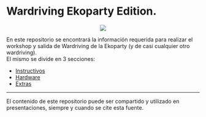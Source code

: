 # Wardriving Ekoparty Edition.
<p align="center">
  <a href="https://github.com/TomiGior/Wardriving"><img src="https://github.com/user-attachments/assets/2450315e-1f21-4973-b06e-85bf772ab182"></a>
</p>

En este repositorio se encontrará la información requerida para realizar el workshop y salida de Wardriving de la Ekoparty (y de casi cualquier otro wardriving). <br>
El mismo se divide en 3 secciones: 
- [Instructivos](https://github.com/TomiGior/Wardriving/tree/main/Instructives)
- [Hardware](https://github.com/TomiGior/Wardriving/tree/main/Hardware)
- [Extras](https://github.com/TomiGior/Wardriving/tree/main/Extras)
---
El contenido de este repositorio puede ser compartido y utilizado en presentaciones, siempre y cuando se cite esta fuente.
